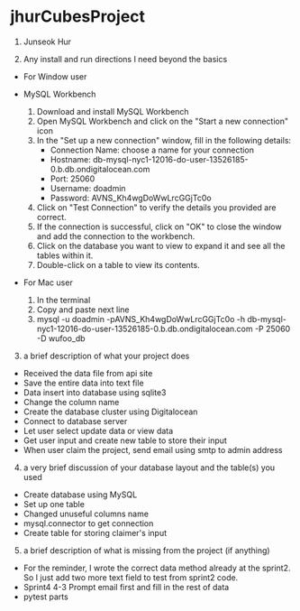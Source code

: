 # jhurCubesProject

1. Junseok Hur

2. Any install and run directions I need beyond the basics
- For Window user
- MySQL Workbench
  1. Download and install MySQL Workbench
  2. Open MySQL Workbench and click on the "Start a new connection" icon
  3. In the "Set up a new connection" window, fill in the following details:
     - Connection Name: choose a name for your connection
     - Hostname: db-mysql-nyc1-12016-do-user-13526185-0.b.db.ondigitalocean.com
     - Port: 25060
     - Username: doadmin
     - Password: AVNS_Kh4wgDoWwLrcGGjTc0o
  4. Click on "Test Connection" to verify the details you provided are correct.
  5. If the connection is successful, click on "OK" to close the window and add the connection to the workbench.
  6. Click on the database you want to view to expand it and see all the tables within it.
  7. Double-click on a table to view its contents.

- For Mac user
  1. In the terminal
  2. Copy and paste next line
  3. mysql -u doadmin -pAVNS_Kh4wgDoWwLrcGGjTc0o -h db-mysql-nyc1-12016-do-user-13526185-0.b.db.ondigitalocean.com -P 25060 -D wufoo_db

3. a brief description of what your project does
- Received the data file from api site
- Save the entire data into text file
- Data insert into database using sqlite3
- Change the column name
- Create the database cluster using Digitalocean
- Connect to database server
- Let user select update data or view data
- Get user input and create new table to store their input
- When user claim the project, send email using smtp to admin address

4. a very brief discussion of your database layout and the table(s) you used
- Create database using MySQL
- Set up one table
- Changed unuseful columns name
- mysql.connector to get connection
- Create table for storing claimer's input

5. a brief description of what is missing from the project (if anything)
- For the reminder, I wrote the correct data method already at the sprint2. So I just add two more text field to test from sprint2 code.
- Sprint4 4-3 Prompt email first and fill in the rest of data
- pytest parts
